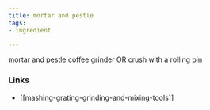 ```yaml
---
title: mortar and pestle
tags:
- ingredient

---
```

mortar and pestle coffee grinder OR crush with a rolling pin

### Links

* [[mashing-grating-grinding-and-mixing-tools]]

